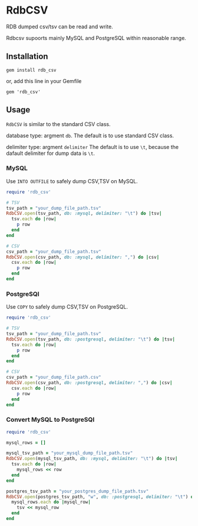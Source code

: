 # RdbCSV

RDB dumped csv/tsv can be read and write.

Rdbcsv supoorts mainly MySQL and PostgreSQL within reasonable range.

## Installation

```
gem install rdb_csv
```

or, add this line in your Gemfile

```
gem 'rdb_csv'
```

## Usage

`RdbCSV` is similar to the standard CSV class.

database type: argment `db`. The default is to use standard CSV class.

delimiter type: argment `delimiter` The default is to use `\t`, because the dafault delimiter for dump data is `\t`.

### MySQL

Use `INTO OUTFILE` to safely dump CSV,TSV on MySQL.

```ruby
require 'rdb_csv'

# TSV
tsv_path = "your_dump_file_path.tsv"
RdbCSV.open(tsv_path, db: :mysql, delimiter: "\t") do |tsv|
  tsv.each do |row|
    p row
  end
end

# CSV
csv_path = "your_dump_file_path.tsv"
RdbCSV.open(csv_path, db: :mysql, delimiter: ",") do |csv|
  csv.each do |row|
    p row
  end
end
```

### PostgreSQl
Use `COPY` to safely dump CSV,TSV on PostgreSQL.

```ruby
require 'rdb_csv'

# TSV
tsv_path = "your_dump_file_path.tsv"
RdbCSV.open(tsv_path, db: :postgresql, delimiter: "\t") do |tsv|
  tsv.each do |row|
    p row
  end
end

# CSV
csv_path = "your_dump_file_path.csv"
RdbCSV.open(csv_path, db: :postgresql, delimiter: ",") do |csv|
  csv.each do |row|
    p row
  end
end
```

### Convert MySQL to PostgreSQl

```ruby
require 'rdb_csv'

mysql_rows = []

mysql_tsv_path = "your_mysql_dump_file_path.tsv"
RdbCSV.open(mysql_tsv_path, db: :mysql, delimiter: "\t") do |tsv|
  tsv.each do |row|
    mysql_rows << row
  end
end

postgres_tsv_path = "your_postgres_dump_file_path.tsv"
RdbCSV.open(postgres_tsv_path, "w", db: :postgresql, delimiter: "\t") do |tsv|
  mysql_rows.each do |mysql_row|
    tsv << mysql_row
  end
end
```
